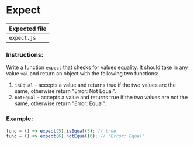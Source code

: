# Expect

| Expected file |
| ------------- |
| `expect.js`   |

### Instructions:

Write a function `expect` that checks for values equality. It should take in any value `val` and return an object with the following two functions:

1. `isEqual` - accepts a value and returns true if the two values are the same, otherwise return "Error: Not Equal".
2. `notEqual` - accepts a value and returns true if the two values are not the same, otherwise return "Error: Equal".

### Example:

```js
func = () => expect(5).isEqual(5); // true
func = () => expect(6).notEqual(6); // "Error: Equal"
```
